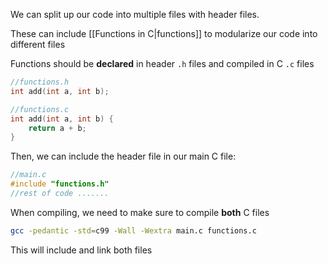 We can split up our code into multiple files with header files.

These can include [[Functions in C|functions]] to modularize our code into different files

Functions should be **declared** in header `.h` files and compiled in C `.c` files

```c
//functions.h
int add(int a, int b);
```

```c
//functions.c
int add(int a, int b) {
	return a + b;
}
```

Then, we can include the header file in our main C file:

```c
//main.c
#include "functions.h"
//rest of code .......
```

When compiling, we need to make sure to compile **both** C files

```sh
gcc -pedantic -std=c99 -Wall -Wextra main.c functions.c
```

This will include and link both files
